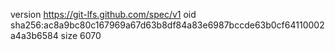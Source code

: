 version https://git-lfs.github.com/spec/v1
oid sha256:ac8a9bc80c167969a67d63b8df84a83e6987bccde63b0cf64110002a4a3b6584
size 6070
